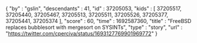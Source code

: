 {
  "by" : "gslin",
  "descendants" : 41,
  "id" : 37205053,
  "kids" : [ 37205517, 37205440, 37205467, 37205513, 37205511, 37205526, 37205377, 37205441, 37205374 ],
  "score" : 60,
  "time" : 1692587360,
  "title" : "FreeBSD replaces bubblesort with mergesort on SYSINTs",
  "type" : "story",
  "url" : "https://twitter.com/cperciva/status/1693127769901969772"
}
